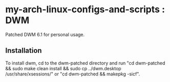 # my-arch-linux-configs-and-scripts : DWM
Patched DWM 6.1 for personal usage.

Installation
------------
To install dwm, cd to the dwm-patched directory and run "cd dwm-patched && sudo make clean install && sudo cp ../dwm.desktop /usr/share/xsessions/" or "cd dwm-patched && makepkg -sicf".
